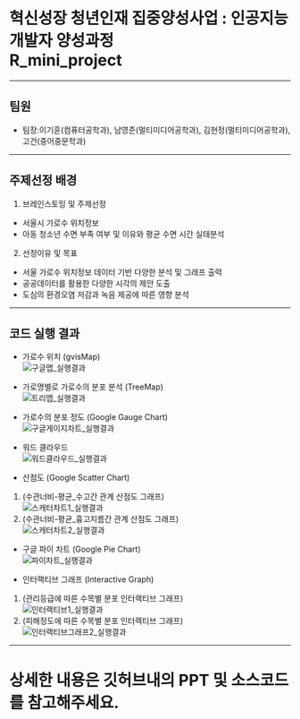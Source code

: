 # 혁신성장 청년인재 집중양성사업 : 인공지능 개발자 양성과정<br>R_mini_project
***
## 팀원
* 팀장:이기훈(컴퓨터공학과), 남영준(멀티미디어공학과), 김현정(멀티미디어공학과), 고건(중어중문학과)
***
## 주제선정 배경
1. 브레인스토밍 및 주제선정
- 서울시 가로수 위치정보
- 아동 청소년 수면 부족 여부 및 이유와 평균 수면 시간 실태분석
2. 선정이유 및 목표
- 서울 가로수 위치정보 데이터 기반 다양한 분석 및 그래프 출력
- 공공데이터를 활용한 다양한 시각의 제안 도출
- 도심의 환경오염 저감과 녹음 제공에 따른 영향 분석
***
## 코드 실행 결과
* 가로수 위치 (gvisMap)<br>
![구글맵_실행결과](https://user-images.githubusercontent.com/53985471/144692378-c5b7c043-0a88-46f1-b827-a635f329f030.png)

* 가로명별로 가로수의 분포 분석 (TreeMap)<br>
![트리맵_실행결과](https://user-images.githubusercontent.com/53985471/144693009-6644a717-c6d7-48c2-994d-93a7be98a52c.png)

* 가로수의 분포 정도 (Google Gauge Chart)<br>
![구글게이지차트_실행결과](https://user-images.githubusercontent.com/53985471/144693050-aee3c0f6-975f-4e01-8b7f-17cb134505bd.png)

* 워드 클라우드<br>
![워드클라우드_실행결과](https://user-images.githubusercontent.com/53985471/144693070-d6c1f260-3316-4b8b-a5af-c223b6f0d5a6.png)

* 산점도 (Google Scatter Chart)<br>
1. (수관너비-평균_수고간 관계 산점도 그래프)<br>
![스캐터차트1_실행결과](https://user-images.githubusercontent.com/53985471/144693103-6639493f-d810-458a-979d-7cd5d31439ae.png)
2. (수관너비-평균_흉고지름간 관계 산점도 그래프)<br>
![스캐터차트2_실행결과](https://user-images.githubusercontent.com/53985471/144693107-73226821-2c85-45bd-b618-b65b17a4f99f.png)

* 구글 파이 차트 (Google Pie Chart)<br>
![파이차트_실행결과](https://user-images.githubusercontent.com/53985471/144693161-dfce649b-a5da-4ea7-afcd-34c9bdcc0727.png)

* 인터랙티브 그래프 (Interactive Graph)<br>
1. (관리등급에 따른 수목별 분포 인터랙티브 그래프)<br>
![인터랙티브1_실행결과](https://user-images.githubusercontent.com/53985471/144693183-ba4e8499-d293-46d7-923d-587b8383b4e1.png)
1. (피해정도에 따른 수목별 분포 인터랙티브 그래프)<br>
![인터랙티브그래프2_실행결과](https://user-images.githubusercontent.com/53985471/144693198-8fb3dd5d-5150-4536-940a-cf6a1311deee.png)
***
# 상세한 내용은 깃허브내의 PPT 및 소스코드를 참고해주세요.

